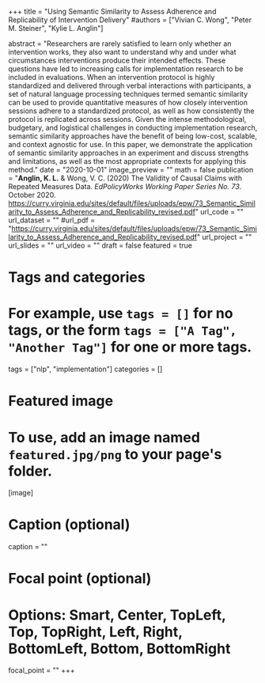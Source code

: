 +++
title = "Using Semantic Similarity to Assess Adherence and Replicability of Intervention Delivery"
#authors = ["Vivian C. Wong", "Peter M. Steiner", "Kylie L. Anglin"]

abstract = "Researchers are rarely satisfied to learn only whether an intervention works, they also want to understand why and under what circumstances interventions produce their intended effects. These questions have led to increasing calls for implementation research to be included in evaluations. When an intervention protocol is highly standardized and delivered through verbal interactions with participants, a set of natural language processing techniques termed semantic similarity can be used to provide quantitative measures of how closely intervention sessions adhere to a standardized protocol, as well as how consistently the protocol is replicated across sessions. Given the intense methodological, budgetary, and logistical challenges in conducting implementation research, semantic similarity approaches have the benefit of being low-cost, scalable, and context agnostic for use. In this paper, we demonstrate the application of semantic similarity approaches in an experiment and discuss strengths and limitations, as well as the most appropriate contexts for applying this method."
date = "2020-10-01"
image_preview = ""
math = false
publication = "**Anglin, K. L.** & Wong, V. C. (2020) The Validity of Causal Claims with Repeated Measures Data. *EdPolicyWorks Working Paper Series No. 73*. October 2020. https://curry.virginia.edu/sites/default/files/uploads/epw/73_Semantic_Similarity_to_Assess_Adherence_and_Replicability_revised.pdf"
url_code = ""
url_dataset = ""
#url_pdf = "https://curry.virginia.edu/sites/default/files/uploads/epw/73_Semantic_Similarity_to_Assess_Adherence_and_Replicability_revised.pdf"
url_project = ""
url_slides = ""
url_video = ""
draft = false
featured = true



# Tags and categories
# For example, use `tags = []` for no tags, or the form `tags = ["A Tag", "Another Tag"]` for one or more tags.
tags = ["nlp", "implementation"]
categories = []

# Featured image
# To use, add an image named `featured.jpg/png` to your page's folder.
[image]
  # Caption (optional)
  caption = ""

  # Focal point (optional)
  # Options: Smart, Center, TopLeft, Top, TopRight, Left, Right, BottomLeft, Bottom, BottomRight
  focal_point = ""
+++

